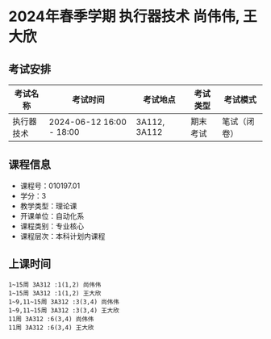 # 2024年春季学期 执行器技术 尚伟伟, 王大欣




## 考试安排

| 考试名称 | 考试时间 | 考试地点 | 考试类型 | 考试模式 |
| -------- | -------- | -------- | -------- | -------- |
| 执行器技术 | 2024-06-12 16:00 - 18:00 | 3A112, 3A112 | 期末考试 | 笔试（闭卷） |





## 课程信息

- 课程号：010197.01
- 学分：3
- 教学类型：理论课
- 开课单位：自动化系
- 课程类别：专业核心
- 课程层次：本科计划内课程

## 上课时间

```
1~15周 3A312 :1(1,2) 尚伟伟
1~15周 3A312 :1(1,2) 王大欣
1~9,11~15周 3A312 :3(3,4) 尚伟伟
1~9,11~15周 3A312 :3(3,4) 王大欣
11周 3A312 :6(3,4) 尚伟伟
11周 3A312 :6(3,4) 王大欣
```

